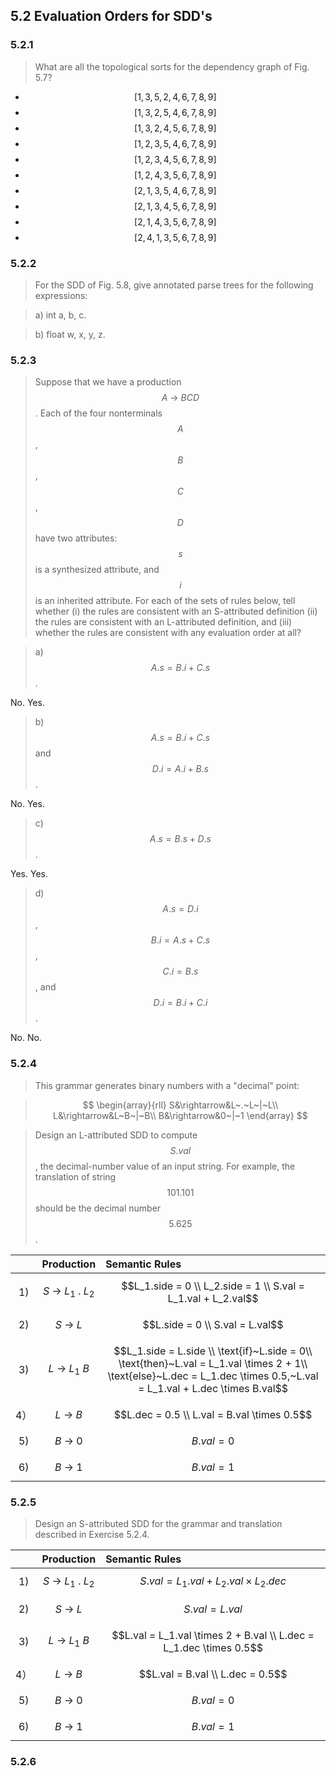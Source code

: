 ## 5.2 Evaluation Orders for SDD's

### 5.2.1

> What are all the topological sorts for the dependency graph of Fig. 5.7?

* $$[1, 3, 5, 2, 4, 6, 7, 8, 9]$$
* $$[1, 3, 2, 5, 4, 6, 7, 8, 9]$$
* $$[1, 3, 2, 4, 5, 6, 7, 8, 9]$$
* $$[1, 2, 3, 5, 4, 6, 7, 8, 9]$$
* $$[1, 2, 3, 4, 5, 6, 7, 8, 9]$$
* $$[1, 2, 4, 3, 5, 6, 7, 8, 9]$$
* $$[2, 1, 3, 5, 4, 6, 7, 8, 9]$$
* $$[2, 1, 3, 4, 5, 6, 7, 8, 9]$$
* $$[2, 1, 4, 3, 5, 6, 7, 8, 9]$$
* $$[2, 4, 1, 3, 5, 6, 7, 8, 9]$$

### 5.2.2

> For the SDD of Fig. 5.8, give annotated parse trees for the following expressions:

> a) int a, b, c.

> b) float w, x, y, z.

### 5.2.3

> Suppose that we have a production $$A~\rightarrow~BCD$$. Each of the four nonterminals $$A$$, $$B$$, $$C$$, $$D$$ have two attributes: $$s$$ is a synthesized attribute, and $$i$$ is an inherited attribute. For each of the sets of rules below, tell whether (i) the rules are consistent with an S-attributed definition (ii) the rules are consistent with an L-attributed definition, and (iii) whether the rules are consistent with any evaluation order at all?

> a) $$A.s = B.i + C.s$$.

No. Yes.

> b) $$A.s = B.i + C.s$$ and $$D.i = A.i + B.s$$.

No. Yes.

> c) $$A.s = B.s + D.s$$.

Yes. Yes.

> d) $$A.s = D.i$$, $$B.i = A.s + C.s$$, $$C.i = B.s$$, and $$D.i = B.i + C.i$$.

No. No.

### 5.2.4

> This grammar generates binary numbers with a "decimal" point:

> $$
\begin{array}{rll}
S&\rightarrow&L~.~L~|~L\\
L&\rightarrow&L~B~|~B\\
B&\rightarrow&0~|~1
\end{array}
$$

> Design an L-attributed SDD to compute $$S.val$$, the decimal-number value of an input string. For example, the translation of string $$101.101$$ should be the decimal number $$5.625$$.

|    | Production | Semantic Rules |
|:--:|:-----------|:---------------|
| 1) | $$S~\rightarrow~L_1~.~L_2$$ | $$L_1.side = 0 \\ L_2.side = 1 \\ S.val = L_1.val + L_2.val$$ |
| 2) | $$S~\rightarrow~L$$         | $$L.side = 0 \\ S.val = L.val$$ |
| 3) | $$L~\rightarrow~L_1~B$$     | $$L_1.side = L.side \\ \text{if}~L.side = 0\\ \text{then}~L.val = L_1.val \times 2 + 1\\ \text{else}~L.dec = L_1.dec \times 0.5,~L.val = L_1.val + L.dec \times B.val$$
| 4）| $$L~\rightarrow~B$$         | $$L.dec = 0.5 \\ L.val = B.val \times 0.5$$ |
| 5) | $$B~\rightarrow~0$$         | $$B.val = 0$$ |
| 6) | $$B~\rightarrow~1$$         | $$B.val = 1$$ |

### 5.2.5

> Design an S-attributed SDD for the grammar and translation described in Exercise 5.2.4.

|    | Production | Semantic Rules |
|:--:|:-----------|:---------------|
| 1) | $$S~\rightarrow~L_1~.~L_2$$ | $$S.val = L_1.val + L_2.val \times L_2.dec$$ |
| 2) | $$S~\rightarrow~L$$         | $$S.val = L.val$$ |
| 3) | $$L~\rightarrow~L_1~B$$     | $$L.val = L_1.val \times 2 + B.val \\ L.dec = L_1.dec \times 0.5$$
| 4）| $$L~\rightarrow~B$$         | $$L.val = B.val \\ L.dec = 0.5$$ |
| 5) | $$B~\rightarrow~0$$         | $$B.val = 0$$ |
| 6) | $$B~\rightarrow~1$$         | $$B.val = 1$$ |

### 5.2.6
